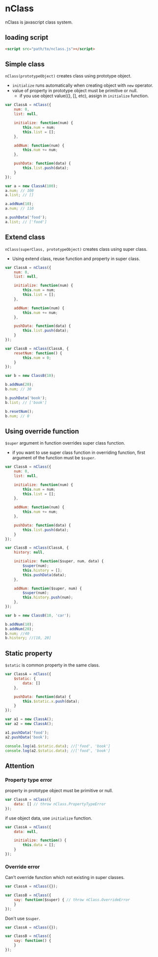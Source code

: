 # nClass
nClass is javascript class system.

## loading script
```html
<script src="path/to/nclass.js"></script>
```

## Simple class
`nClass(prototypeObject)` creates class using prototype object.

- `initialize` runs automatically when creating object with `new` operator.
- value of property in prototype object must be primitive or null.
    - if you use object value({}, [], etc), assign in `initialize` function.

```javascript
var ClassA = nClass({
    num: 0,
    list: null,

    initialize: function(num) {
        this.num = num;
        this.list = [];
    },

    addNum: function(num) {
        this.num += num;
    },

    pushData: function(data) {
        this.list.push(data);
    }
});

var a = new ClassA(100);
a.num; // 100
a.list; // []

a.addNum(10);
a.num; // 110

a.pushData('food');
a.list; // ['food']
```

## Extend class
`nClass(superClass, prototypeObject)` creates class using super class.

- Using extend class, reuse function and property in super class.

```javascript
var ClassA = nClass({
    num: 0,
    list: null,

    initialize: function(num) {
        this.num = num;
        this.list = [];
    },

    addNum: function(num) {
        this.num += num;
    },

    pushData: function(data) {
        this.list.push(data);
    }
});

var ClassB = nClass(ClassA, {
    resetNum: function() {
        this.num = 0;
    }
});

var b = new ClassB(10);

b.addNum(20);
b.num; // 30

b.pushData('book');
b.list; // ['book']

b.resetNum();
b.num; // 0
```

## Using override function
`$super` argument in function overrides super class function.

- if you want to use super class function in overriding function, first argument of the function must be `$super`.

```javascript
var ClassA = nClass({
    num: 0,
    list: null,

    initialize: function(num) {
        this.num = num;
        this.list = [];
    },

    addNum: function(num) {
        this.num += num;
    },

    pushData: function(data) {
        this.list.push(data);
    }
});

var ClassB = nClass(ClassA, {
    history: null,

    initialize: function($super, num, data) {
        $super(num);
        this.history = [];
        this.pushData(data);
    },

    addNum: function($super, num) {
        $super(num);
        this.history.push(num);
    },
});

var b = new ClassB(10, 'car');

b.addNum(10);
b.addNum(20);
b.num; //40
b.history; //[10, 20]
```

## Static property
`$static` is common property in the same class.

```javascript
var ClassA = nClass({
    $static: {
        data: []
    },

    pushData: function(data) {
        this.$static.x.push(data);
    }
});

var a1 = new ClassA();
var a2 = new ClassA();

a1.pushData('food');
a2.pushData('book');

console.log(a1.$static.data); //['food', 'book']
console.log(a2.$static.data); //['food', 'book']
```

## Attention
### Property type error
property in prototype object must be primitive or null.

```javascript
var ClassA = nClass({
    data: [] // throw nClass.PropertyTypeError
});
```

if use object data, use `initialize` function.

```javascript
var ClassA = nClass({
    data: null,

    initialize: function() {
        this.data = [];
    }
});
```

### Override error
Can't override function which not existing in super classes.

```javascript
var ClassA = nClass({});

var ClassB = nClass({
    say: function($super) { // throw nClass.OverrideError
    }
});
```

Don't use `$super`.
```javascript
var ClassA = nClass({});

var ClassB = nClass({
    say: function() {
    }
});
```
